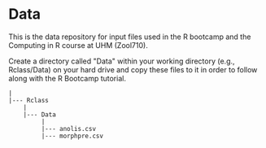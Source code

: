 # Data

This is the data repository for input files used in the R bootcamp and the Computing in R course at UHM (Zool710).

Create a directory called "Data" within your working directory (e.g., Rclass/Data) on your hard drive and copy these files to it in order to follow along with the R Bootcamp tutorial. 

```
|         
|--- Rclass    
    |   
    |--- Data
         |     
         |--- anolis.csv
         |--- morphpre.csv
